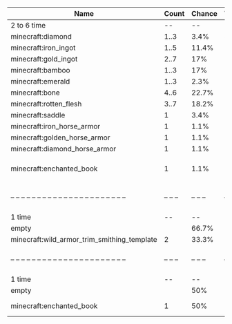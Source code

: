 | Name                                        | Count | Chance | Weight | Comment                                   |
| ------------------------------------------- | ----- | ------ | ------ | ----------------------------------------- |
| 2 to 6 time                                 |    -- |     -- |     -- |                                           |
| minecraft:diamond                           |  1..3 |   3.4% |   3/88 |                                           |
| minecraft:iron_ingot                        |  1..5 |  11.4% |  10/88 |                                           |
| minecraft:gold_ingot                        |  2..7 |    17% |  15/88 |                                           |
| minecraft:bamboo                            |  1..3 |    17% |  15/88 |                                           |
| minecraft:emerald                           |  1..3 |   2.3% |   2/88 |                                           |
| minecraft:bone                              |  4..6 |  22.7% |  20/88 |                                           |
| minecraft:rotten_flesh                      |  3..7 |  18.2% |  16/88 |                                           |
| minecraft:saddle                            |     1 |   3.4% |   3/88 |                                           |
| minecraft:iron_horse_armor                  |     1 |   1.1% |   1/88 |                                           |
| minecraft:golden_horse_armor                |     1 |   1.1% |   1/88 |                                           |
| minecraft:diamond_horse_armor               |     1 |   1.1% |   1/88 |                                           |
| minecraft:enchanted_book                    |     1 |   1.1% |   1/88 | enchantments: {level: 30, treasure: true} |
| – – – – – – – – – – – – – – – – – – – – – – | – – – | – – –  | – – –  | – – – – – – – – – – – – – – – – – – – – – |
| 1 time                                      |    -- |     -- |     -- |                                           |
| empty                                       |       |  66.7% |    2/3 |                                           |
| minecraft:wild_armor_trim_smithing_template |     2 |  33.3% |    1/3 |                                           |
| – – – – – – – – – – – – – – – – – – – – – – | – – – | – – –  | – – –  | – – – – – – – – – – – – – – – – – – – – – |
| 1 time                                      |    -- |     -- |     -- |                                           |
| empty                                       |       |    50% |    1/2 |                                           |
| minecraft:enchanted_book                    |     1 |    50% |    1/2 | enchantments: unbreaking                  |

